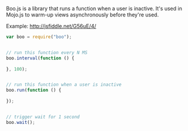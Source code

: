 Boo.js is a library that runs a function when a user is inactive. It's used in Mojo.js to warm-up views asynchronously before they're used.

Example: http://jsfiddle.net/G56uE/4/

```javascript
var boo = require("boo");


// run this function every N MS
boo.interval(function () {
  
}, 100);


// run this function when a user is inactive
boo.run(function () {
  
});


// trigger wait for 1 second
boo.wait();
```
